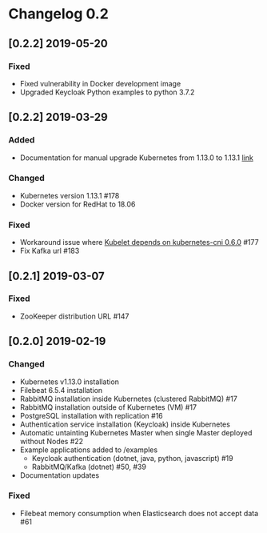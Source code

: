 # Changelog 0.2

## [0.2.2] 2019-05-20

### Fixed

- Fixed vulnerability in Docker development image
- Upgraded Keycloak Python examples to python 3.7.2

## [0.2.2] 2019-03-29

### Added

- Documentation for manual upgrade Kubernetes from 1.13.0 to 1.13.1 [link](./docs/home/HOWTO.md#how-to-upgrade-kubernetes-cluster-from-1130-to-1131)

### Changed

- Kubernetes version 1.13.1 #178
- Docker version for RedHat to 18.06

### Fixed

- Workaround issue where [Kubelet depends on kubernetes-cni 0.6.0](https://github.com/kubernetes/kubernetes/issues/75683) #177
- Fix Kafka url #183

## [0.2.1] 2019-03-07

### Fixed

- ZooKeeper distribution URL #147

## [0.2.0] 2019-02-19

### Changed

- Kubernetes v1.13.0 installation
- Filebeat 6.5.4 installation
- RabbitMQ installation inside Kubernetes (clustered RabbitMQ) #17
- RabbitMQ installation outside of Kubernetes (VM) #17
- PostgreSQL installation with replication #16
- Authentication service installation (Keycloak) inside Kubernetes
- Automatic untainting Kubernetes Master when single Master deployed without Nodes #22
- Example applications added to /examples
  - Keycloak authentication (dotnet, java, python, javascript) #19
  - RabbitMQ/Kafka (dotnet) #50, #39
- Documentation updates

### Fixed

- Filebeat memory consumption when Elasticsearch does not accept data #61
